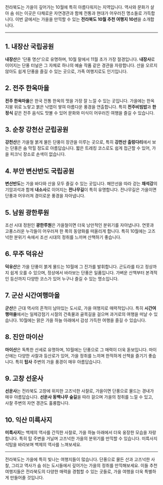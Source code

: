 


전라북도는 가을이 깊어가는 10월에 특히 아름다워지는 지역입니다. 역사와 문화가 살아 숨 쉬는 이곳은 다채로운 자연경관과 함께 전통과 현대가 어우러진 명소들로 가득합니다. 이번 글에서는 가을을 만끽할 수 있는 **전라북도 10월 추천 여행지 10선**을 소개합니다.

---

## 1. 내장산 국립공원
**내장산**은 '단풍 명산'으로 유명하며, 10월 말에서 11월 초가 가장 절경입니다. **내장사**로 이어지는 단풍 터널은 그 자체로 하나의 예술 작품 같은 경관을 자랑합니다. 산을 오르지 않아도 쉽게 단풍을 즐길 수 있는 곳으로, 가족 여행지로도 인기입니다.

## 2. 전주 한옥마을
**전주 한옥마을**은 한국 전통 한옥의 멋을 가장 잘 느낄 수 있는 곳입니다. 가을에는 한옥 지붕 위로 노랗고 붉은 낙엽이 쌓여 아름다운 풍경을 연출합니다. 특히 **전주비빔밥**과 **한정식** 같은 전주 음식도 맛볼 수 있어 문화와 미식이 어우러진 여행을 즐길 수 있습니다.

## 3. 순창 강천산 군립공원
**강천산**은 가을철 붉게 물든 단풍이 장관을 이루는 곳으로, 특히 **강천산 출렁다리**에서 보는 단풍은 숨 막힐 정도로 아름답습니다. 짧은 트레킹 코스로도 쉽게 접근할 수 있어, 가을 피크닉 장소로 손색이 없습니다.

## 4. 부안 변산반도 국립공원
**변산반도**는 가을 바다와 산을 모두 즐길 수 있는 곳입니다. 해안선을 따라 걷는 **채석강**의 기암괴석과 함께 **내소사**로 이어지는 **전나무길**이 특히 유명합니다. 전나무길은 가을이면 단풍과 어우러져 경이로운 풍경을 자아냅니다.

## 5. 남원 광한루원
조선 시대 정원인 **광한루원**은 가을철이면 더욱 낭만적인 분위기를 자아냅니다. 연못과 고풍스러운 누각들이 어우러져 한 폭의 동양화를 떠올리게 합니다. 특히 10월에는 고즈넉한 분위기 속에서 조선 시대의 정취를 느끼며 산책하기 좋습니다.

## 6. 무주 덕유산
**덕유산**은 가을 단풍이 붉게 물드는 10월에 그 진가를 발휘합니다. 곤도라를 타고 정상까지 쉽게 오를 수 있으며, 정상에서 바라보는 단풍은 일품입니다. 가벼운 산책부터 본격적인 등산까지 다양한 코스가 있어 누구나 즐길 수 있는 명소입니다.

## 7. 군산 시간여행마을
**군산**은 근대 역사의 흔적이 남아있는 도시로, 가을 여행지로 매력적입니다. 특히 **시간여행마을**에서는 일제강점기 시절의 건축물과 골목길을 걸으며 과거로의 여행을 떠날 수 있습니다. 10월에는 맑은 가을 하늘 아래에서 감성 가득한 여행을 즐길 수 있습니다.

## 8. 진안 마이산
**마이산**은 독특한 산세로 유명하며, 10월에는 단풍으로 그 매력이 더욱 돋보입니다. 마이산에는 다양한 사찰과 등산로가 있어, 가을 정취를 느끼며 한적하게 산책을 즐기기 좋습니다. 특히 **탑사** 주변의 가을 풍경이 매우 아름답습니다.

## 9. 고창 선운사
**선운사**는 전라북도 고창에 위치한 고즈넉한 사찰로, 가을이면 단풍으로 물드는 경내가 매우 아름답습니다. **선운사 동백나무 숲길**을 따라 걸으며 가을의 정취를 느낄 수 있고, 사찰 주변의 자연 경관도 훌륭합니다.

## 10. 익산 미륵사지
**미륵사지**는 백제의 역사를 간직한 사찰로, 가을 하늘 아래에서 더욱 웅장한 모습을 자랑합니다. 특히 탑 주변을 거닐며 고즈넉한 가을의 분위기를 만끽할 수 있습니다. 미륵사지 석탑을 바라보며 백제의 역사를 느껴보세요.

---

전라북도는 가을에 특히 빛나는 여행지들이 많습니다. 단풍으로 물든 산과 고즈넉한 사찰, 그리고 역사가 숨 쉬는 도시들에서 깊어가는 가을의 정취를 만끽해보세요. 이들 추천 여행지들은 전라북도의 다양한 매력을 경험할 수 있는 곳들로, 가을 여행을 더욱 특별하게 만들어줄 것입니다.
